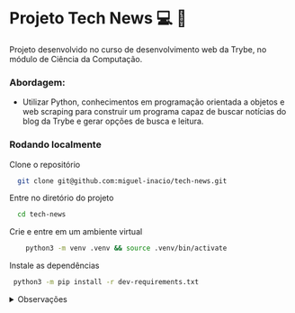 # Projeto Tech News :computer: :newspaper:

Projeto desenvolvido no curso de desenvolvimento web da Trybe, no módulo de Ciência da Computação.

### Abordagem:
- Utilizar Python, conhecimentos em programação orientada a objetos e web scraping para construir um programa capaz de buscar notícias do blog da Trybe e gerar opções de busca e leitura.

### Rodando localmente

Clone o repositório

```bash
  git clone git@github.com:miguel-inacio/tech-news.git
```

Entre no diretório do projeto

```bash
  cd tech-news
```

Crie e entre em um ambiente virtual

```bash
    python3 -m venv .venv && source .venv/bin/activate
```

Instale as dependências

```bash
 python3 -m pip install -r dev-requirements.txt
```

<details>
  <summary> Observações </summary>
  
  ### Os seguintes módulos e seus conteúdos foram desenvolvidos por mim:
Em tech_news:
- menu.py
- scraper.py

/analyzer:
- ratings.py
- search_engine.py

Em tests:
/reading_plan:
- test_reading_plan.py
</details>
